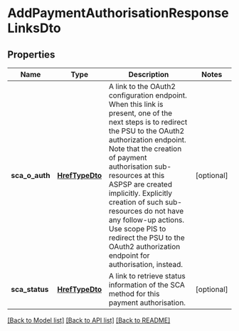# AddPaymentAuthorisationResponseLinksDto

## Properties
Name | Type | Description | Notes
------------ | ------------- | ------------- | -------------
**sca_o_auth** | [**HrefTypeDto**](HrefTypeDto.md) | A link to the OAuth2 configuration endpoint. When this link is present, one of the next steps is to redirect the PSU to the OAuth2 authorization endpoint.  Note that the creation of payment authorisation sub-resources at this ASPSP are created implicitly. Explicitly creation of such sub-resources do not have any follow-up actions.  Use scope PIS to redirect the PSU to the OAuth2 authorization endpoint for authorisation, instead. | [optional] 
**sca_status** | [**HrefTypeDto**](HrefTypeDto.md) | A link to retrieve status information of the SCA method for this payment authorisation. | [optional] 

[[Back to Model list]](../README.md#documentation-for-models) [[Back to API list]](../README.md#documentation-for-api-endpoints) [[Back to README]](../README.md)


